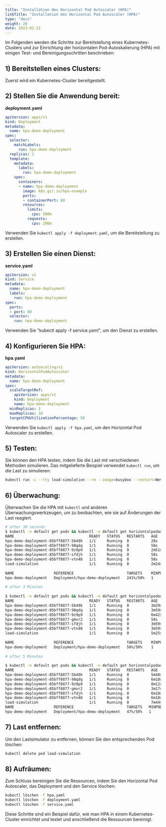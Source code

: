 ```yaml
---
title: "Installation des Horizontal Pod Autoscaler (HPA)"
linkTitle: "Installation des Horizontal Pod Autoscaler (HPA)"
type: "docs"
weight: 20
date: 2023-02-21
---
```


Im Folgenden werden die Schritte zur Bereitstellung eines Kubernetes-Clusters und zur Einrichtung der horizontalen Pod-Autoskalierung (HPA) mit einigen Test- und Bereinigungsschritten beschrieben:

## 1) Bereitstellen eines Clusters:

Zuerst wird ein Kubernetes-Cluster bereitgestellt.

## 2) Stellen Sie die Anwendung bereit:

**deployment.yaml**
```yaml
apiVersion: apps/v1
kind: Deployment
metadata:
  name: hpa-demo-deployment
spec:
  selector:
    matchLabels:
      run: hpa-demo-deployment
  replicas: 1
  template:
    metadata:
      labels:
        run: hpa-demo-deployment
    spec:
      containers:
      - name: hpa-demo-deployment
        image: k8s.gcr.io/hpa-example
        ports:
        - containerPort: 80
        resources:
          limits:
            cpu: 500m
          requests:
            cpu: 200m
```

Verwenden Sie `kubectl apply -f deployment.yaml`, um die Bereitstellung zu erstellen.

## 3) Erstellen Sie einen Dienst:

**service.yaml**
```yaml
apiVersion: v1
kind: Service
metadata:
  name: hpa-demo-deployment
  labels:
    run: hpa-demo-deployment
spec:
  ports:
  - port: 80
  selector:
    run: hpa-demo-deployment
```

Verwenden Sie "kubectl apply -f service.yaml", um den Dienst zu erstellen.

## 4) Konfigurieren Sie HPA:

**hpa.yaml**
```yaml
apiVersion: autoscaling/v1
kind: HorizontalPodAutoscaler
metadata:
  name: hpa-demo-deployment
spec:
  scaleTargetRef:
    apiVersion: apps/v1
    kind: Deployment
    name: hpa-demo-deployment
  minReplicas: 1
  maxReplicas: 10
  targetCPUUtilizationPercentage: 50
```

Verwenden Sie `kubectl apply -f hpa.yaml`, um den Horizontal Pod Autoscaler zu erstellen.

## 5) Testen:
   Sie können den HPA testen, indem Sie die Last mit verschiedenen Methoden simulieren. Das mitgelieferte Beispiel verwendet `kubectl run`, um die Last zu simulieren:

```bash
kubectl run -i --tty load-simulation --rm --image=busybox --restart=Never -- /bin/sh -c "while sleep 0.01; do wget -q -O- http://hpa-demo-deployment; done"
```

## 6) Überwachung:
   Überwachen Sie die HPA mit `kubectl` und anderen Überwachungswerkzeugen, um zu beobachten, wie sie auf Änderungen der Last reagiert.

```bash
# after 30 seconds
$ kubectl -n default get pods && kubectl -n default get horizontalpodautoscaler
NAME                                  READY   STATUS   RESTARTS   AGE
hpa-demo-deployment-85bff8877-5b49k   1/1     Running  0          28s
hpa-demo-deployment-85bff8877-98qdq   1/1     Running  0          58s
hpa-demo-deployment-85bff8877-9z9p9   1/1     Running  0          2m51s
hpa-demo-deployment-85bff8877-sfdjh   1/1     Running  0          58s
hpa-demo-deployment-85bff8877-vtn48   1/1     Running  0          58s
load-simulation                       1/1     Running  0          2m24s
 
NAME                  REFERENCE                        TARGETS    MINPODS   MAXPODS    REPLICAS   AGE
hpa-demo-deployment   Deployment/hpa-demo-deployment   241%/50%   1         10         4          24m
 
# after 3 Minutes
 
$ kubectl -n default get pods && kubectl -n default get horizontalpodautoscaler
NAME                                  READY   STATUS   RESTARTS   AGE
hpa-demo-deployment-85bff8877-5b49k   1/1     Running  0          3m29s
hpa-demo-deployment-85bff8877-98qdq   1/1     Running  0          3m59s
hpa-demo-deployment-85bff8877-9z9p9   1/1     Running  0          6m42s
hpa-demo-deployment-85bff8877-gmvr2   1/1     Running  0          58s
hpa-demo-deployment-85bff8877-sfdjh   1/1     Running  0          3m59s
hpa-demo-deployment-85bff8877-vtn48   1/1     Running  0          3m59s
load-simulation                       1/1     Running  0          5m25s
 
NAME                  REFERENCE                        TARGETS    MINPODS   MAXPODS    REPLICAS   AGE
hpa-demo-deployment   Deployment/hpa-demo-deployment   56%/50%    1         10         6          27m
 
# after 5 Minutes
 
$ kubectl -n default get pods && kubectl -n default get horizontalpodautoscaler
NAME                                  READY   STATUS   RESTARTS   AGE
hpa-demo-deployment-85bff8877-5b49k   1/1     Running  0          5m48s
hpa-demo-deployment-85bff8877-98qdq   1/1     Running  0          6m18s
hpa-demo-deployment-85bff8877-9z9p9   1/1     Running  0          8m12s
hpa-demo-deployment-85bff8877-gmvr2   1/1     Running  0          3m17s
hpa-demo-deployment-85bff8877-sfdjh   1/1     Running. 0          6m18s
hpa-demo-deployment-85bff8877-vtn48   1/1     Running  0          6m18s
load-simulation                       1/1     Running  0          7m44s
NAME                  REFERENCE                        TARGETS   MINPODS   MAXPODS    REPLICAS   AGE
hpa-demo-deployment   Deployment/hpa-demo-deployment   47%/50%   1         10         6          30m
```

## 7) Last entfernen:
   Um den Lastsimulator zu entfernen, können Sie den entsprechenden Pod löschen:

```bash
kubectl delete pod load-simulation
```

## 8) Aufräumen:
   Zum Schluss bereinigen Sie die Ressourcen, indem Sie den Horizontal Pod Autoscaler, das Deployment und den Service löschen:

```bash
kubectl löschen -f hpa.yaml
kubectl löschen -f deployment.yaml
kubectl löschen -f service.yaml
```

Diese Schritte sind ein Beispiel dafür, wie man HPA in einem Kubernetes-Cluster einrichtet und testet und anschließend die Ressourcen bereinigt.